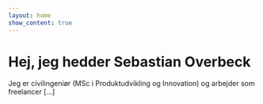 ```yaml
---
layout: home
show_content: true
---
```

# Hej, jeg hedder Sebastian Overbeck

Jeg er civilingeniør (MSc i Produktudvikling og Innovation) og arbejder som freelancer […]
